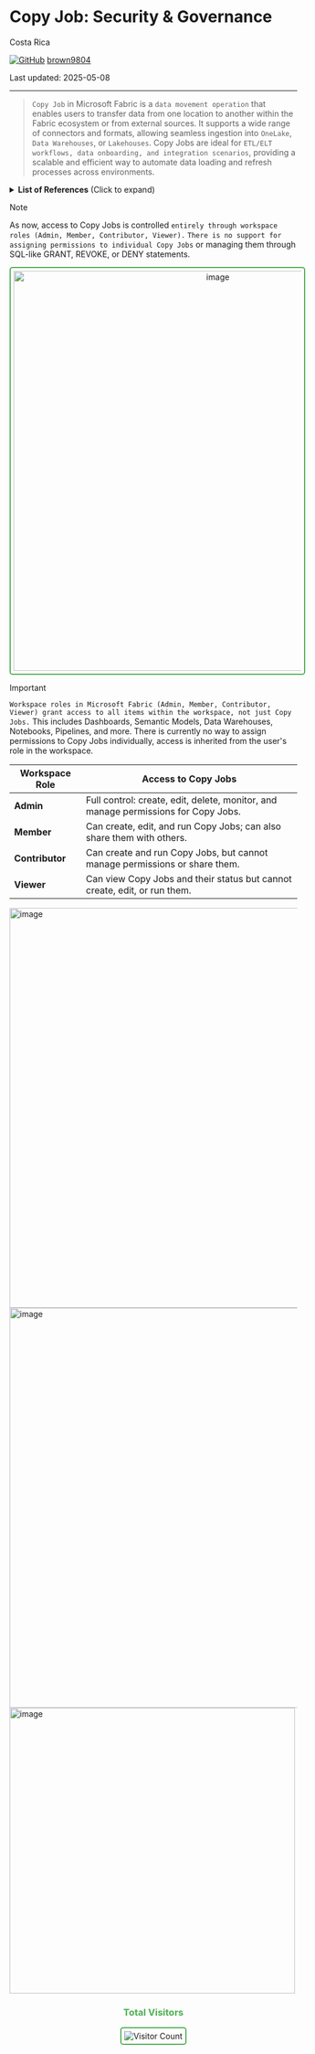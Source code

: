 # Copy Job: Security \& Governance

Costa Rica

[![GitHub](https://img.shields.io/badge/--181717?logo=github&logoColor=ffffff)](https://github.com/)
[brown9804](https://github.com/brown9804)

Last updated: 2025-05-08

------------------------------------------


> `Copy Job` in Microsoft Fabric is a `data movement operation` that enables users to transfer data from one location to another within the Fabric ecosystem or from external sources. It supports a wide range of connectors and formats, allowing seamless ingestion into `OneLake`, `Data Warehouses`, or `Lakehouses`. Copy Jobs are ideal for `ETL/ELT workflows, data onboarding, and integration scenarios`, providing a scalable and efficient way to automate data loading and refresh processes across environments.

<details>
<summary><b>List of References</b> (Click to expand)</summary>

</details>

> [!NOTE]
> As now, access to Copy Jobs is controlled `entirely through workspace roles (Admin, Member, Contributor, Viewer).`
> `There is no support for assigning permissions to individual Copy Jobs` or managing them through SQL-like GRANT, REVOKE, or DENY statements.

<div align="center">
  <img width="700" alt="image" src="https://github.com/user-attachments/assets/6f7d1d11-733a-492f-b63e-0da371908e35" style="border: 2px solid #4CAF50; border-radius: 5px; padding: 5px;"/>
</div>

> [!IMPORTANT]
> `Workspace roles in Microsoft Fabric (Admin, Member, Contributor, Viewer) grant access to all items within the workspace, not just Copy Jobs.` This includes Dashboards,
>  Semantic Models, Data Warehouses, Notebooks, Pipelines, and more. There is currently no way to assign permissions to Copy Jobs individually, access is inherited from the user's role in the workspace.

| **Workspace Role** | **Access to Copy Jobs**                                                                 |
|--------------------|------------------------------------------------------------------------------------------|
| **Admin**          | Full control: create, edit, delete, monitor, and manage permissions for Copy Jobs.       |
| **Member**         | Can create, edit, and run Copy Jobs; can also share them with others.                    |
| **Contributor**    | Can create and run Copy Jobs, but cannot manage permissions or share them.               |
| **Viewer**         | Can view Copy Jobs and their status but cannot create, edit, or run them.                |


<img width="700" alt="image" src="https://github.com/user-attachments/assets/93ccd9f1-a650-4663-a631-3b2b20434cae" />

<img width="700" alt="image" src="https://github.com/user-attachments/assets/ce0bcfe1-cce2-45e9-81ee-c58e89a7f089" />

<img width="500" alt="image" src="https://github.com/user-attachments/assets/097cb406-b4c8-4d49-88c2-6d4ea8cf7294" />

<div align="center">
  <h3 style="color: #4CAF50;">Total Visitors</h3>
  <img src="https://profile-counter.glitch.me/brown9804/count.svg" alt="Visitor Count" style="border: 2px solid #4CAF50; border-radius: 5px; padding: 5px;"/>
</div>
